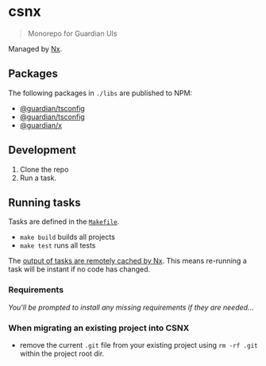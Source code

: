 # csnx

> Monorepo for Guardian UIs

Managed by [Nx](https://nx.dev/).

## Packages

The following packages in `./libs` are published to NPM:

<!-- START PACKAGES -->
<!-- THIS LIST IS AUTOGENERATED BY tools/scripts/maintain-readme.mjs -->

- [@guardian/tsconfig](libs/tsconfig)
- [@guardian/tsconfig](libs/tsconfig/dist)
- [@guardian/x](libs/x/dist)

<!-- END PACKAGES -->

## Development

1. Clone the repo
1. Run a task.

## Running tasks

Tasks are defined in the [`Makefile`](./Makefile).

- `make build` builds all projects
- `make test` runs all tests

The [output of tasks are remotely cached by Nx](https://nx.dev/using-nx/mental-model#computation-hashing-and-caching). This means re-running a task will be instant if no code has changed.

### Requirements

_You'll be prompted to install any missing requirements if they are needed..._

### When migrating an existing project into CSNX

- remove the current `.git` file from your existing project using `rm -rf .git` within the project root dir.
